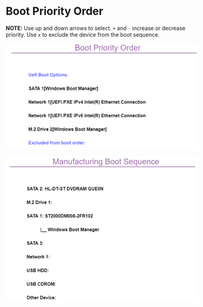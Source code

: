 # Boot Priority Order #

**NOTE:** Use up and down arrows to select. `+` and `-` increase or decrease priority. Use `x` to exclude the device from the boot sequence.

<!-- TODO: add WMI
| WMI Setting name | Values | SVP Req'd | AMD/Intel |
|:---|:---|:---|:---|
| BootOrder | setting_values | yes_no | amd_intel |
-->

![](./img/./thinkcenter_boot_priority_order.png)

<!-- MODEL: M70s, M90 s & q -->

![](./img/thinkcenter_manufacturing_boot_sequence.png)

<!-- MODEL: M90q -->
